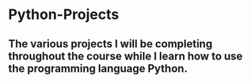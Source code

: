 # Python-Projects
## The various projects I will be completing throughout the course while I learn how to use the programming language Python.
